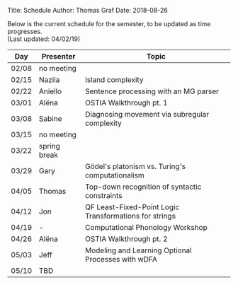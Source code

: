﻿Title: Schedule
Author: Thomas Graf
Date: 2018-08-26

Below is the current schedule for the semester, to be updated as time progresses.  
(Last updated: 04/02/19)


| Day   | Presenter          | Topic                                                  |
|-------|--------------------|--------------------------------------------------------|
| 02/08 | no meeting         |                                                        |
| 02/15 | Nazila             | Island complexity                                      |
| 02/22 | Aniello            | Sentence processing with an MG parser                  |
| 03/01 | Alëna              | OSTIA Walkthrough pt. 1                                |
| 03/08 | Sabine             | Diagnosing movement via subregular complexity          |
| 03/15 | no meeting         |                                                        |
| 03/22 | spring break       |                                                        |
| 03/29 | Gary               | Gödel's platonism vs. Turing's computationalism        |
| 04/05 | Thomas             | Top-down recognition of syntactic constraints          |
| 04/12 | Jon                | QF Least-Fixed-Point Logic Transformations for strings |
| 04/19 | -                  | Computational Phonology Workshop                       |
| 04/26 | Alëna              | OSTIA Walkthrough pt. 2                                | 
| 05/03 | Jeff               | Modeling and Learning Optional Processes with wDFA     |
| 05/10 | TBD                |                                                        |
